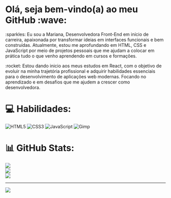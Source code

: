 <h1>Olá, seja bem-vindo(a) ao meu GitHub :wave:</h1>

<p>  :sparkles: Eu sou a Mariana, Desenvolvedora Front-End em início de carreira, apaixonada por transformar ideias em interfaces funcionais e bem construídas. Atualmente, estou me aprofundando em HTML, CSS e JavaScript por meio de projetos pessoais que me ajudam a colocar em prática tudo o que venho aprendendo em cursos e formações.
</p>
<p> :rocket: Estou dando inicio aos meus estudos em React, com o objetivo de evoluir na minha trajetória profissional e adquirir habilidades essenciais para o desenvolvimento de aplicações web modernas.
Focando no aprendizado e em desafios que me ajudem a crescer como desenvolvedora.</p>


# 💻 Habilidades:
![HTML5](https://img.shields.io/badge/html5-%23E34F26.svg?style=plastic&logo=html5&logoColor=white) ![CSS3](https://img.shields.io/badge/css3-%231572B6.svg?style=plastic&logo=css3&logoColor=white) ![JavaScript](https://img.shields.io/badge/javascript-%23323330.svg?style=plastic&logo=javascript&logoColor=%23F7DF1E) ![Gimp](https://img.shields.io/badge/Gimp-657D8B?style=plastic&logo=gimp&logoColor=FFFFFF)
# 📊 GitHub Stats:
![](https://github-readme-stats.vercel.app/api?username=MarianaASoares&theme=buefy&hide_border=false&include_all_commits=false&count_private=false)<br/>
![](https://github-readme-streak-stats.herokuapp.com/?user=MarianaASoares&theme=buefy&hide_border=false)<br/>
![](https://github-readme-stats.vercel.app/api/top-langs/?username=MarianaASoares&theme=buefy&hide_border=false&include_all_commits=false&count_private=false&layout=compact)

---
[![](https://visitcount.itsvg.in/api?id=MarianaASoares&icon=2&color=5)](https://visitcount.itsvg.in)

<!-- Proudly created with GPRM ( https://gprm.itsvg.in ) -->
